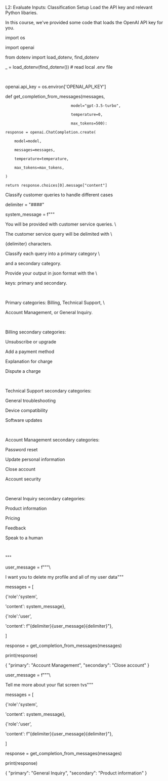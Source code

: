 L2: Evaluate Inputs: Classification
Setup
Load the API key and relevant Python libaries.

In this course, we've provided some code that loads the OpenAI API key for you.

import os

import openai

from dotenv import load_dotenv, find_dotenv

_ = load_dotenv(find_dotenv()) # read local .env file

​

openai.api_key  = os.environ['OPENAI_API_KEY']

def get_completion_from_messages(messages, 

                                 model="gpt-3.5-turbo", 

                                 temperature=0, 

                                 max_tokens=500):

    response = openai.ChatCompletion.create(

        model=model,

        messages=messages,

        temperature=temperature, 

        max_tokens=max_tokens,

    )

    return response.choices[0].message["content"]

Classify customer queries to handle different cases

delimiter = "####"

system_message = f"""

You will be provided with customer service queries. \

The customer service query will be delimited with \

{delimiter} characters.

Classify each query into a primary category \

and a secondary category. 

Provide your output in json format with the \

keys: primary and secondary.

​

Primary categories: Billing, Technical Support, \

Account Management, or General Inquiry.

​

Billing secondary categories:

Unsubscribe or upgrade

Add a payment method

Explanation for charge

Dispute a charge

​

Technical Support secondary categories:

General troubleshooting

Device compatibility

Software updates

​

Account Management secondary categories:

Password reset

Update personal information

Close account

Account security

​

General Inquiry secondary categories:

Product information

Pricing

Feedback

Speak to a human

​

"""

user_message = f"""\

I want you to delete my profile and all of my user data"""

messages =  [  

{'role':'system', 

 'content': system_message},    

{'role':'user', 

 'content': f"{delimiter}{user_message}{delimiter}"},  

] 

response = get_completion_from_messages(messages)

print(response)

{
  "primary": "Account Management",
  "secondary": "Close account"
}

user_message = f"""\

Tell me more about your flat screen tvs"""

messages =  [  

{'role':'system', 

 'content': system_message},    

{'role':'user', 

 'content': f"{delimiter}{user_message}{delimiter}"},  

] 

response = get_completion_from_messages(messages)

print(response)

{
  "primary": "General Inquiry",
  "secondary": "Product information"
}
